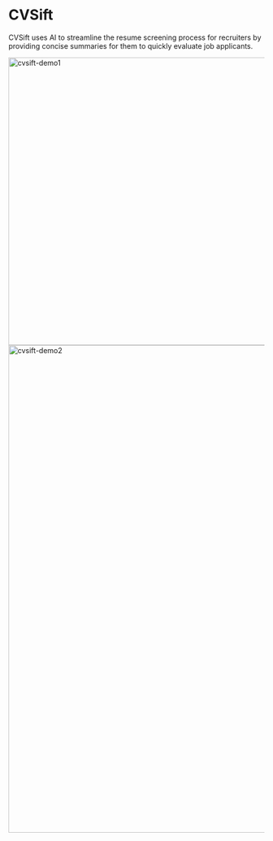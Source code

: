 # CVSift
CVSift uses AI to streamline the resume screening process for recruiters by providing concise summaries for them to quickly evaluate job applicants.


<img width="567" alt="cvsift-demo1" src="https://github.com/Minal-Arunashalam/CV-Sift/assets/85045447/73d7556e-5f6a-4919-a776-8fea2d72e23b">
<img width="961" alt="cvsift-demo2" src="https://github.com/Minal-Arunashalam/CV-Sift/assets/85045447/d864e8ee-d035-4401-9f97-77814f690f28">
